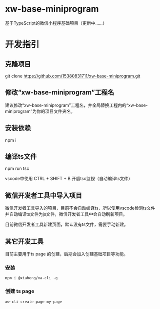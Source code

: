 # xw-base-miniprogram
基于TypeScript的微信小程序基础项目（更新中......）

# 开发指引

## 克隆项目

git clone https://github.com/15380831711/xw-base-miniprogram.git

## 修改“xw-base-miniprogram”工程名

建议修改“xw-base-miniprogram”工程名，并全局替换工程内的“xw-base-miniprogram”为你的项目文件夹名。

## 安装依赖

npm i

## 编译ts文件

npm run tsc

vscode中使用 CTRL + SHIFT + B 开启tsc监视（自动编译ts文件）

## 微信开发者工具中导入项目

微信开发者工具导入的项目，目前不会自动编译ts，所以使用vscode检测ts文件并自动编译ts文件为js文件，微信开发者工具中会自动刷新项目。

目前微信开发者工具新建页面，默认没有ts文件，需要手动新建。

## 其它开发工具

目前主要用于ts page 的创建，后期会加入创建基础项目等功能。

### 安装

`npm i @xiaheng/xa-cli -g`

### 创建 ts page

`xw-cli create page my-page`